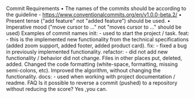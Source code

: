 
Commit Requirements
•	The names of the commits should be according to the guideline - https://www.conventionalcommits.org/en/v1.0.0-beta.2/
•	Present tense ("add feature" not "added feature") should be used.
•	Imperative mood ("move cursor to ..." not "moves cursor to ..." should be used)
Examples of commit names
init: - used to start the project / task.
feat: - this is the implemented new functionality from the technical specifications (added zoom support, added footer, added product card).
fix: - fixed a bug in previously implemented functionality.
refactor: - did not add new functionality / behavior did not change. Files in other places put, deleted, added. Changed the code formatting (white-space, formatting, missing semi-colons, etc). Improved the algorithm, without changing the functionality.
docs: - used when working with project documentation / readme.
FAQ
Is it possible to reverse a commit (pushed) to a repository without reducing the score?
Yes ,you can.
